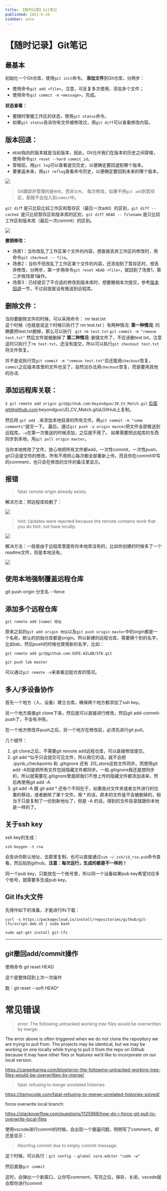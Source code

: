 ```yaml
---
title: 【随时记录】Git笔记
published: 2021-6-24
sidebar: auto
---
```


# 【随时记录】Git笔记

## 最基本

初始化一个Git仓库，使用`git init`命令。
**添加文件**到Git仓库，分两步：

- 使用命令`git add <file>`，注意，可反复多次使用，添加多个文件；
- 使用命令`git commit -m <message>`，完成。

**状态查看：**
- 要随时掌握工作区的状态，使用`git status`命令。
- 如果`git status`告诉你有文件被修改过，用`git diff`可以查看修改内容。

## **版本回退：**

- `HEAD`指向的版本就是当前版本，因此，Git允许我们在版本的历史之间穿梭，使用命令`git reset --hard commit_id`。
- 穿梭前，用`git log`可以查看提交历史，以便确定要回退到哪个版本。
- 要重返未来，用`git reflog`查看命令历史，以便确定要回到未来的哪个版本。


![](https://cdn.jsdelivr.net/gh/beyondguo/mdnice_pictures/2021-6-25/1624615687282-image.png)


>Git跟踪并管理的是`修改`，而非`文件`。
每次修改，如果不用`git add`到暂存区，那就不会加入到`commit`中。


`git dif`f 是只比较比较工作区和暂存区（最后一次add）的区别，`git diff --cached `是只比较暂存区和版本库的区别，`git diff HEAD -- filename` 是只比较工作区和版本库（最后一次commit）的区别。

![](https://cdn.jsdelivr.net/gh/beyondguo/mdnice_pictures/2021-6-25/1624615698020-image.png)


**撤销修改：**
- 场景1：当你改乱了工作区某个文件的内容，想直接丢弃工作区的修改时，用命令`git checkout -- file`。
- 场景2：当你不但改乱了工作区某个文件的内容，还添加到了暂存区时，想丢弃修改，分两步，第一步用命令`git reset HEAD <file>`，就回到了场景1，第二步按场景1操作。
- 场景3：已经提交了不合适的修改到版本库时，想要撤销本次提交，参考[版本回退](https://www.liaoxuefeng.com/wiki/0013739516305929606dd18361248578c67b8067c8c017b000/0013744142037508cf42e51debf49668810645e02887691000)一节，不过前提是没有推送到远程库。

## **删除文件：**

当你要删除文件的时候，可以采用命令：  rm test.txt  
这个时候（也就是说这个时候只执行了  rm test.txt  ）有两种情况:
**第一种情况**:
的确要把test.txt删掉，那么可以执行
                  ` git rm test.txt`
                   `git commit -m "remove test.txt"`
                   然后文件就被删掉了
**第二种情况**:
删错文件了，不应该删test.txt，注意这时只执行了`rm test.txt`，还没有提交，所以可以执行`git checkout test.txt`将文件恢复。

并不是说执行完`git commit -m "remove test.txt"`后还能用`checkout`恢复，`commit`之后版本库里的文件也没了，自然没办法用`checkout`恢复，而是要用其他的办法.

## **添加远程库关联：**
`$ git remote add origin git@github.com:beyondguo/JD_CV_Match.git`
后面git@github.com:beyondguo/JD_CV_Match.git从GitHub上复制。

然后用
`git add .`来添加本地目录的所有文件。再`git commit -m "some comments"`提交一下。
最后，通过`git push -u origin master`把文件全部推送到远程库。`-u`在第一次推送的时候添加，之后就不用了。
如果需要把远程库的东西同步到本地，用`git pull origin master`。

当你本地修改了文件，放心地把所有文件都add，一次性commit，一次性push，git只会提交你的修改，所有不用担心每次都全部重新上传。而且你在commit中写的comment，也只会在修改的文件的备注里显示。

## 报错

>fatal: remote origin already exists.

解决方法：把远程库给删了：

![](https://cdn.jsdelivr.net/gh/beyondguo/mdnice_pictures/2021-6-25/1624615711843-image.png)


>hint: Updates were rejected because the remote contains work that you do
hint: not have locally. 

![](https://cdn.jsdelivr.net/gh/beyondguo/mdnice_pictures/2021-6-25/1624615719883-image.png)


解决方法：一般是由于远程库里面有你本地库没有的，比如你创建的时候多了一个readme文件，但是本地没有。

![](https://cdn.jsdelivr.net/gh/beyondguo/mdnice_pictures/2021-6-25/1624615727956-image.png)



## 使用本地强制覆盖远程仓库

git push origin 分支名 --force



## 添加多个远程仓库

`git remote add [name] 地址`

原来之前的`git add origin 地址`以及`git push origin master`中的orgin都是一个名称，默认的初始仓库都是origin。所以新建的远程仓库，需要换个别的名字，比如lab，然后push的时候也使用新的名字，比如：

`git remote add git@github.com:SUFE-AILAB/STA.git`

`git push lab master`

可以通过`git remote -v`来查看远程仓库的情况。



## 多人/多设备协作

首先一个地方（人、设备）建立仓库。确保两个地方都添加了ssh key。

另一个地方直接git clone下来，然后就可以直接进行修改，然后git add-commit-push了，不会有冲突。

在一个地方修改并push之后，另一个地方在修改前，必须先进行git pull。

几个细节：

1. git clone之后，不需要git remote add远程仓库，可以直接修改提交。
2. git add *似乎只会提交可见文件，所以用它的话，就不会把 .ipynb_checkpoints 和 .gitignore 还有 .DS_store这些文件同步。而使用git add -A则是把所有文件包括隐藏文件都同步。一般.gitignore我还是想同步的，所以就需要在.gitignore里面把我们不想上传的隐藏文件都添加进来，然后再使用git add -A
3. git add -A 跟 git add * 还有个不同在于，如果我对文件夹或者文件进行的位置的移动，或者删除了某个文件。用 * 的话，原本的文件是不会被删掉的，相当于只是复制了一份到新地址了，但是 -A 的话，得到的文件目录就跟你本地是一样的了。



## 关于ssh key

ssh key的生成：

`ssh-keygen -t rsa`

会告诉你默认地址，去那里复制，也可以直接通过`vim ~/.ssh/id_rsa.pub`命令查看，然后贴到github。**注意：每次运行，生成的都是不一样的！**

同一个pub key，只能放在一个账号里，所以同一个设备如果pub key希望对应多个账号，就需要多生成pub key。

## Git lfs大文件

先得作如下的准备，才能进行lfs下载：

```
curl -s https://packagecloud.io/install/repositories/github/git-lfs/script.deb.sh | sudo bash

sudo apt-get install git-lfs
```



---



## git撤回add/commit操作

使用命令 git reset HEAD 

这个是整体回到上次一次操作

跑：git reset --soft HEAD^



# 常见错误



> error: The following untracked working tree files would be overwritten by merge:

The error above is often triggered when we do not clone the repository we are trying to pull from. The projects may be identical, but we may be working on one locally while trying to pull it from the repo on Github because it may have other files or features we’d like to incorporate on our local version.

https://careerkarma.com/blog/error-the-following-untracked-working-tree-files-would-be-overwritten-by-merge/

> fatal: refusing to merge unrelated histories

https://itsmycode.com/fatal-refusing-to-merge-unrelated-histories-solved/



force overwrite local branch:

https://stackoverflow.com/questions/1125968/how-do-i-force-git-pull-to-overwrite-local-files



使用vscode进行commit的时候，会出现一个傻逼问题，明明写了comment，却还是显示：

> Aborting commit due to empty commit message.

这个时候，可以执行：`git config --global core.editor "code -w"`

然后直接`git commit`

这时，会弹出一个新窗口，让你写comment，写完之后，保存，关闭，vscode就会帮你进行commit